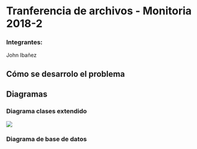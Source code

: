 

# Tranferencia de archivos - Monitoria 2018-2

### Integrantes:
  John Ibañez

## Cómo se desarrolo el problema

## Diagramas

### Diagrama clases extendido
![](https://github.com/CrkJohn/fileTransfer/blob/master/img/DiagramaExtendidoEntites.png)
### Diagrama de base de datos




